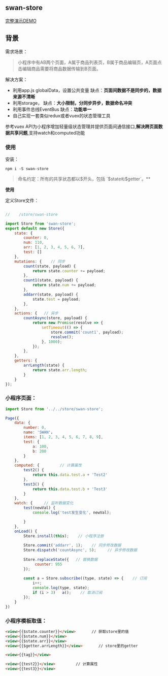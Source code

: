 ## swan-store

[完整演示DEMO](https://github.com/libin1991/swan-store)

## 背景 
需求场景：
> 小程序中有AB两个页面，A属于商品列表页，B属于商品编辑页，A页面点击编辑商品需要将商品数据传输到B页面。

解决方案：
-  利用app.js globalData，设置公共变量      缺点：**页面间数据不是同步的，数据来源不清晰**
- 利用storage，    缺点：**大小限制，分同步异步，数据命名冲突**
- 利用事件总线EventBus      缺点：**功能单一**
- 自己实现一套类似redux或者vuex的状态管理工具

参考vuex API为小程序增加轻量级状态管理并提供页面间通信接口,**解决跨页面数据共享问题**,支持watch和computed功能

###  使用
安装： 
```
npm i -S swan-store
```

> 命名约定：所有的共享状态都以$开头，包括 `$state`和`$getter`。**

**使用**

定义Store文件：
```js

//    /store/swan-store

import Store from 'swan-store';
export default new Store({
    state: {
        counter: 0,
        num: 110,
        arr: [1, 2, 3, 4, 5, 6, 7],
        test: []
    },
    mutations: {    // 同步
        count(state, payload) {
            return state.counter += payload;
        },
        count1(state, payload) {
            return state.num += payload;
        },
        addarr(state, payload) {
            state.test = payload;
        },
    },
    actions: {   // 异步
        countAsync(store, payload) {
            return new Promise(resolve => {
                setTimeout(() => {
                    store.commit('count1', payload);
                    resolve();
                }, 1000);
            });
        },
    },
    getters: {
        arrLength(state) {
            return state.arr.length;
        }
    }
});
```
### 小程序页面：

```js
import Store from '../../store/swan-store';

Page({
    data: {
        number: 0,
        name: 'SWAN'，
        items: [1, 2, 3, 4, 5, 6, 7, 8, 9],
        test: {
            a: 100,
            b: 200
        }
    },
    computed: {         // 计算属性
        test2() {
            return this.data.test.a + 'Test2'
        },
        test3() {
            return this.data.test.b + 'Test3'
        }
    },
    watch: {     // 监听数据变化
        test(newVal) {
            console.log('test发生变化', newVal);

        }
    },
    onLoad() {
        Store.install(this);    // 小程序注册
        
        Store.commit('addarr', 1);    // 同步修改数据
        Store.dispatch('countAsync', 5);     // 异步修改数据
        
        Store.replaceState({   // 替换数据
             counter: 955
        });
        
        const a = Store.subscribe((type, state) => {    // 订阅
            i++;
            console.log(type, state);
            if (i > 3)   a();    // 取消订阅
        });
    }
})
```

### 小程序模板取值：
```html { .theme-peacock }
<view>{{$state.counter}}</view>       // 获取store里的值
<view>{{$state.num}}</view>
<view>{{$state.arr}}</view>
<view>{{$getter.arrLength}}</view>       // store里的getter

<view>{{tag}}</view>

<view>{{test2}}</view>         // 计算属性
<view>{{test3}}</view>
```


